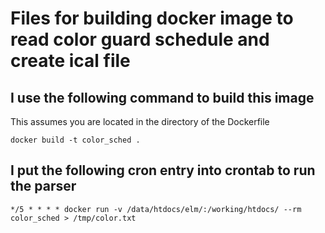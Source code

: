 # Files for building docker image to read color guard schedule and create ical file

## I use the following command to build this image
This assumes you are located in the directory of the Dockerfile
```
docker build -t color_sched .
```

## I put the following cron entry into crontab to run the parser

```
*/5 * * * * docker run -v /data/htdocs/elm/:/working/htdocs/ --rm color_sched > /tmp/color.txt
```
